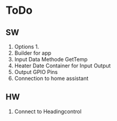 ﻿# ToDo

## SW

1. Options
   1. 
2. Builder for app
3. Input Data Methode GetTemp
4. Heater Date Container for Input Output
5. Output GPIO Pins
6. Connection to home assistant

## HW

1. Connect to Headingcontrol